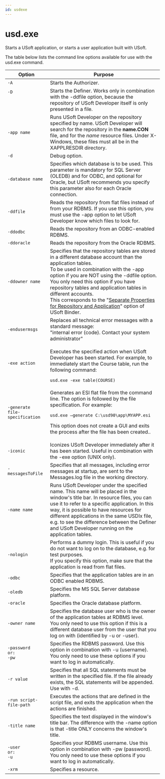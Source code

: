 ```yaml
---
id: usdexe
---
```


# usd.exe

Starts a USoft application, or starts a user application built with USoft.

The table below lists the command line options available for use with the usd.exe command.

|**Option**|**Purpose**|
|--------|--------|
|`-A`    |Starts the Authorizer.|
|`-D`<p> </p>|Starts the Definer. Works only in combination with the -ddfile option, because the repository of USoft Developer itself is only presented in a file.|
|`-app name`|Runs USoft Developer on the repository specified by name. USoft Developer will search for the repository in the **name.CON** file, and for the *name* resource files. Under X-Windows, these files must all be in the XAPPLRESDIR directory.|
|`-d`    |Debug option.|
|`-database name`|Specifies which database is to be used. This parameter is mandatory for SQL Server (OLEDB) and for ODBC, and optional for Oracle, but USoft recommends you specify this parameter also for each Oracle connection.|
|`-ddfile`|Reads the repository from flat files instead of from your RDBMS. If you use this option, you must use the -app option to let USoft Developer know which files to look for.|
|`-ddodbc`|Reads the repository from an ODBC-enabled RDBMS.|
|`-ddoracle`|Reads the repository from the Oracle RDBMS.|
|`-ddowner name`|Specifies that the repository tables are stored in a different database account than the application tables.<br/>			To be used in combination with the -app option if you are NOT using the -ddfile option.<br/>			You only need this option if you have repository tables and application tables in different accounts.<br/>			This corresponds to the "[Separate Properties for Repository and Application](/docs/USoft%20for%20administrators/USoft%20Binder/USoft%20Binder%20for%20administrators.md)" option of USoft Binder.|
|`-endusermsgs`|Replaces all technical error messages with a standard message:<br/>			"internal error (code). Contact your system administrator"|
|`-exe action`|<p>Executes the specified action when USoft Developer has been started. For example, to immediately start the Course table, run the following command:</p>`usd.exe -exe table(COURSE)`|
|`-generate file-specification`|<p>Generates an ESI flat file from the command line. The option is followed by the file specification. For example:</p>`usd.exe –generate C:\usd90\app\MYAPP.esi`<p>This option does not create a GUI and exits the process after the file has been created..</p>|
|`-iconic`|Iconizes USoft Developer immediately after it has been started. Useful in combination with the -exe option (UNIX only).|
|`-messagesToFile`|Specifies that all messages, including error messages at startup, are sent to the Messages.log file in the working directory.|
|`-name name`|Runs USoft Developer under the specified name. This name will be placed in the window's title bar. In resource files, you can use it to refer to a specific application. In this way, it is possible to have resources for different applications in the same USDIx file, e.g. to see the difference between the Definer and USoft Developer running on the application tables.|
|`-nologin`|Performs a dummy login. This is useful if you do not want to log on to the database, e.g. for test purposes.<br/>			If you specify this option, make sure that the application is read from flat files.|
|`-odbc` |Specifies that the application tables are in an ODBC enabled RDBMS.|
|`-oledb`|Specifies the MS SQL Server database platform.|
|`-oracle`|Specifies the Oracle database platform.|
|`-owner name`|Specifies the database user who is the owner of the application tables at RDBMS level.<br/>			You only need to use this option if this is a different database user from the user that you log on with (identified by -u or -user).|
|<pre><code>-password <br/>or:<br/>-pw </code></pre>|Specifies the RDBMS password. Use this option in combination with -u (username).<br/>			You only need to use these options if you want to log in automatically.|
|`-r value`|Specifies that all SQL statements must be written in the specified file. If the file already exists, the SQL statements will be appended. Use with -d.|
|`-run script-file-path`|Executes the actions that are defined in the script file, and exits the application when the actions are finished.|
|`-title name`|Specifies the text displayed in the window's title bar. The difference with the -name option is that -title ONLY concerns the window's title.|
|<pre><code>-user <br/>or:<br/>-u </code></pre>|Specifies your RDBMS username. Use this option in combination with -pw (password).<br/>			You only need to use these options if you want to log in automatically.|
|`-xrm`  |Specifies a resource.|



 